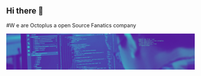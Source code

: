 ## Hi there 👋
#W e are Octoplus 
a open Source Fanatics company

![alt text](https://github.com/Octoplus-tech/.github/blob/main/Cover.PNG)

